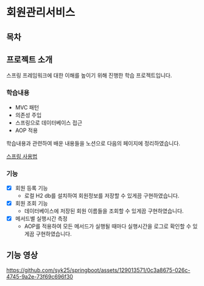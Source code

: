 # 회원관리서비스
## 목차

## 프로젝트 소개
스프링 프레임워크에 대한 이해를 높이기 위해 진행한 학습 프로젝트입니다.

### 학습내용
- MVC 패턴
- 의존성 주입
- 스프링으로 데이터베이스 접근
- AOP 적용

학습내용과 관련하여 배운 내용들을 노션으로 다음의 페이지에 정리하였습니다.

[스프링 사용법](https://onyx-moat-038.notion.site/bfb09d04e2b048f8854d9dfac6a776e9)</br>

### 기능
- [x] 회원 등록 기능
  - 로컬 H2 db를 설치하여 회원정보를 저장할 수 있게끔 구현하였습니다.
- [x] 회원 조회 기능
  - 데이터베이스에 저장된 회원 이름들을 조회할 수 있게끔 구현하였습니다.
- [x] 메서드별 실행시간 측정
  - AOP를 적용하여 모든 메서드가 실행될 때마다 실행시간을 로그로 확인할 수 있게끔 구현하였습니다.

## 기능 영상

https://github.com/syk25/springboot/assets/129013571/0c3a8675-026c-4745-9a2e-73f69c696f30

